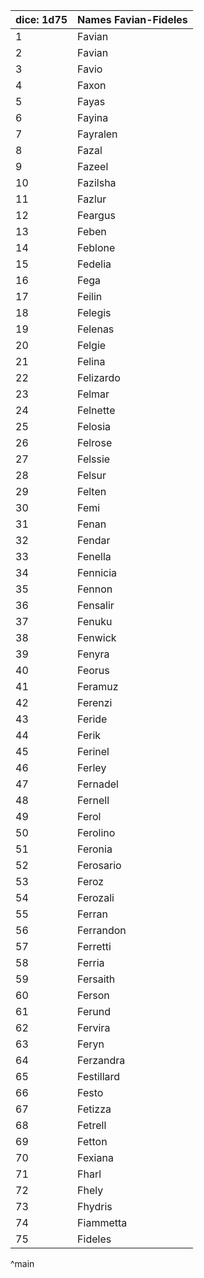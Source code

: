 | dice: 1d75 | Names Favian-Fideles|
| ---- | ---- |
|1|Favian|
|2|Favian|
|3|Favio|
|4|Faxon|
|5|Fayas|
|6|Fayina|
|7|Fayralen|
|8|Fazal|
|9|Fazeel|
|10|Fazilsha|
|11|Fazlur|
|12|Feargus|
|13|Feben|
|14|Feblone|
|15|Fedelia|
|16|Fega|
|17|Feilin|
|18|Felegis|
|19|Felenas|
|20|Felgie|
|21|Felina|
|22|Felizardo|
|23|Felmar|
|24|Felnette|
|25|Felosia|
|26|Felrose|
|27|Felssie|
|28|Felsur|
|29|Felten|
|30|Femi|
|31|Fenan|
|32|Fendar|
|33|Fenella|
|34|Fennicia|
|35|Fennon|
|36|Fensalir|
|37|Fenuku|
|38|Fenwick|
|39|Fenyra|
|40|Feorus|
|41|Feramuz|
|42|Ferenzi|
|43|Feride|
|44|Ferik|
|45|Ferinel|
|46|Ferley|
|47|Fernadel|
|48|Fernell|
|49|Ferol|
|50|Ferolino|
|51|Feronia|
|52|Ferosario|
|53|Feroz|
|54|Ferozali|
|55|Ferran|
|56|Ferrandon|
|57|Ferretti|
|58|Ferria|
|59|Fersaith|
|60|Ferson|
|61|Ferund|
|62|Fervira|
|63|Feryn|
|64|Ferzandra|
|65|Festillard|
|66|Festo|
|67|Fetizza|
|68|Fetrell|
|69|Fetton|
|70|Fexiana|
|71|Fharl|
|72|Fhely|
|73|Fhydris|
|74|Fiammetta|
|75|Fideles|
^main
